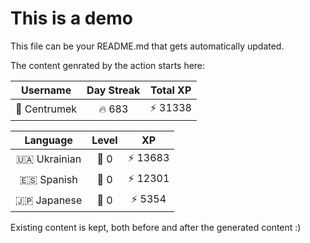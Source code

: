 # This is a demo

This file can be your README.md that gets automatically updated.

The content genrated by the action starts here:

<!--START_SECTION:duolingoStats-->
<!-- Automatically generated with https://github.com/centrumek/duolingo-readme-stats-->

| Username | Day Streak | Total XP |
|:---:|:---:|:---:|
| 👤 Centrumek | 🔥 683 | ⚡ 31338 |

| Language | Level | XP |
|:---:|:---:|:---:|
| 🇺🇦 Ukrainian | 👑 0 | ⚡ 13683 |
| 🇪🇸 Spanish | 👑 0 | ⚡ 12301 |
| 🇯🇵 Japanese | 👑 0 | ⚡ 5354 |

<!--END_SECTION:duolingoStats-->

Existing content is kept, both before and after the generated content :)